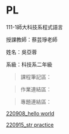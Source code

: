 # PL
111-1師大科技系程式語言

授課教師：蔡芸琤老師

姓名：吳亞蓉

系級：科技系二年級

> 課程筆記區：

> 作業連結區：

> 專題連結區：

[220908_hello world](http://localhost:8888/notebooks/Downloads/1111%20%E5%9B%9B234%20%E7%A8%8B%E5%BC%8F%E8%AA%9E%E8%A8%80/PL/220908_hello%20world.ipynb)

[220915_str practice](http://localhost:8888/notebooks/Downloads/1111%20%E5%9B%9B234%20%E7%A8%8B%E5%BC%8F%E8%AA%9E%E8%A8%80/PL/220915_str%20practice.ipynb)


